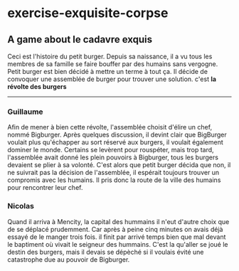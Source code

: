 # exercise-exquisite-corpse

## A game about le cadavre exquis

Ceci est l'histoire du petit burger. Depuis sa naissance, il a vu tous les membres de sa famille 
se faire bouffer par des humains sans vergogne. Petit burger est bien décidé à mettre un terme à tout ça. Il décide de convoquer une assemblée de burger pour trouver une solution. c'est **la révolte des burgers**
 ****

### Guillaume

Afin de mener à bien cette révolte, l'assemblée choisit d'élire un chef, nommé Bigburger. Après quelques discussion, il devint clair que BigBurger voulait plus qu'échapper au sort réservé aux burgers, il voulait également dominer le monde.
Certains se levèrent pour rouspéter, mais trop tard, l'assemblée avait donné les plein pouvoirs à Bigburger, tous les burgers devaient se plier à sa volonté.
C'est alors que petit burger décida que non, il ne suivrait pas la décision de l'assemblée, il espérait toujours trouver un compromis avec les humains. Il pris donc la route de la ville des humains pour rencontrer leur chef.

### Nicolas

Quand il arriva à Mencity, la capital des hummains il n'eut d'autre choix que de se déplacé prudemment.
Car après à peine cinq minutes on avais déjà essayé de le manger trois fois. il finit par arrivé temps bien que mal devant le baptiment où vivait le seigneur des hummains.
C'est la qu'aller se joué le destin des burgers, mais il devais se dépèché si il voulais évité une catastrophe due au pouvoir de Bigburger.
